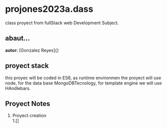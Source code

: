 # projones2023a.dass
class proyect from fullStack web Development 
Subject.
 
## abaut... 
**autor:** [Gonzalez Reyes]{}

## proyect stack 
this proyec will be coded in ES6, as runtime 
environmen the proyect will use node, for the data base MongoDBTecnology, for template engine we will use HAndlebars.  

## Proyect Notes 
1. Proyect creation  
1.[]